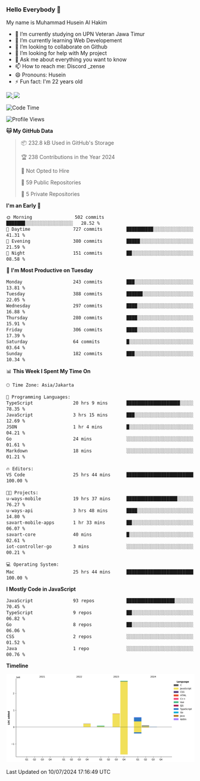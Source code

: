 ### Hello Everybody 👋

My name is Muhammad Husein Al Hakim

- 🔭 I’m currently studying on UPN Veteran Jawa Timur
- 🌱 I’m currently learning Web Developement
- 👯 I’m looking to collaborate on Github
- 🤔 I’m looking for help with My project
- 💬 Ask me about everything you want to know
- 📫 How to reach me: Discord _zense
- 😄 Pronouns: Husein
- ⚡ Fun fact: I'm 22 years old

<p align="left">
<a href="https://github.com/huseinhq">
  <img height="180em" src="https://github-readme-stats-eight-theta.vercel.app/api?username=huseinhq&show_icons=true&theme=algolia&include_all_commits=true&count_private=true"/>
  <img height="180em" src="https://github-readme-stats-eight-theta.vercel.app/api/top-langs/?username=huseinhq&layout=compact&langs_count=8&theme=algolia"/>
</a>
</p>

<!--START_SECTION:waka-->
![Code Time](http://img.shields.io/badge/Code%20Time-1%2C139%20hrs%2010%20mins-blue)

![Profile Views](http://img.shields.io/badge/Profile%20Views-0-blue)

**🐱 My GitHub Data** 

> 📦 232.8 kB Used in GitHub's Storage 
 > 
> 🏆 238 Contributions in the Year 2024
 > 
> 🚫 Not Opted to Hire
 > 
> 📜 59 Public Repositories 
 > 
> 🔑 5 Private Repositories 
 > 
**I'm an Early 🐤** 

```text
🌞 Morning                502 commits         ███████░░░░░░░░░░░░░░░░░░   28.52 % 
🌆 Daytime                727 commits         ██████████░░░░░░░░░░░░░░░   41.31 % 
🌃 Evening                380 commits         █████░░░░░░░░░░░░░░░░░░░░   21.59 % 
🌙 Night                  151 commits         ██░░░░░░░░░░░░░░░░░░░░░░░   08.58 % 
```
📅 **I'm Most Productive on Tuesday** 

```text
Monday                   243 commits         ███░░░░░░░░░░░░░░░░░░░░░░   13.81 % 
Tuesday                  388 commits         ██████░░░░░░░░░░░░░░░░░░░   22.05 % 
Wednesday                297 commits         ████░░░░░░░░░░░░░░░░░░░░░   16.88 % 
Thursday                 280 commits         ████░░░░░░░░░░░░░░░░░░░░░   15.91 % 
Friday                   306 commits         ████░░░░░░░░░░░░░░░░░░░░░   17.39 % 
Saturday                 64 commits          █░░░░░░░░░░░░░░░░░░░░░░░░   03.64 % 
Sunday                   182 commits         ███░░░░░░░░░░░░░░░░░░░░░░   10.34 % 
```


📊 **This Week I Spent My Time On** 

```text
🕑︎ Time Zone: Asia/Jakarta

💬 Programming Languages: 
TypeScript               20 hrs 9 mins       ████████████████████░░░░░   78.35 % 
JavaScript               3 hrs 15 mins       ███░░░░░░░░░░░░░░░░░░░░░░   12.69 % 
JSON                     1 hr 4 mins         █░░░░░░░░░░░░░░░░░░░░░░░░   04.21 % 
Go                       24 mins             ░░░░░░░░░░░░░░░░░░░░░░░░░   01.61 % 
Markdown                 18 mins             ░░░░░░░░░░░░░░░░░░░░░░░░░   01.21 % 

🔥 Editors: 
VS Code                  25 hrs 44 mins      █████████████████████████   100.00 % 

🐱‍💻 Projects: 
u-ways-mobile            19 hrs 37 mins      ███████████████████░░░░░░   76.27 % 
u-ways-api               3 hrs 48 mins       ████░░░░░░░░░░░░░░░░░░░░░   14.80 % 
savart-mobile-apps       1 hr 33 mins        ██░░░░░░░░░░░░░░░░░░░░░░░   06.07 % 
savart-core              40 mins             █░░░░░░░░░░░░░░░░░░░░░░░░   02.61 % 
iot-controller-go        3 mins              ░░░░░░░░░░░░░░░░░░░░░░░░░   00.21 % 

💻 Operating System: 
Mac                      25 hrs 44 mins      █████████████████████████   100.00 % 
```

**I Mostly Code in JavaScript** 

```text
JavaScript               93 repos            ██████████████████░░░░░░░   70.45 % 
TypeScript               9 repos             ██░░░░░░░░░░░░░░░░░░░░░░░   06.82 % 
Go                       8 repos             ██░░░░░░░░░░░░░░░░░░░░░░░   06.06 % 
CSS                      2 repos             ░░░░░░░░░░░░░░░░░░░░░░░░░   01.52 % 
Java                     1 repo              ░░░░░░░░░░░░░░░░░░░░░░░░░   00.76 % 
```



**Timeline**

![Lines of Code chart](https://raw.githubusercontent.com/HuseinHQ/HuseinHQ/main/assets/bar_graph.png)


 Last Updated on 10/07/2024 17:16:49 UTC
<!--END_SECTION:waka-->
